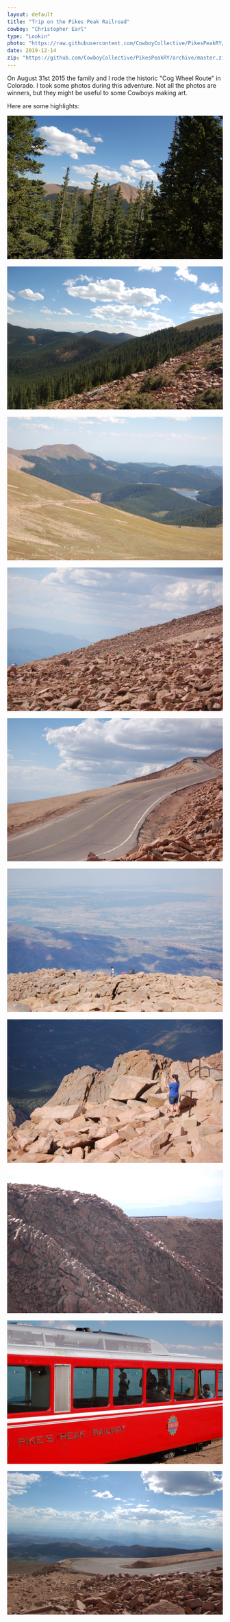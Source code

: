 ```yaml
---
layout: default
title: "Trip on the Pikes Peak Railroad"
cowboy: "Christopher Earl"
type: "Lookin"
photo: "https://raw.githubusercontent.com/CowboyCollective/PikesPeakRY/master/Pikes%20Peak%20174.jpg"
date: 2019-12-14
zip: "https://github.com/CowboyCollective/PikesPeakRY/archive/master.zip"
---
```

On August 31st 2015 the family and I rode the historic "Cog Wheel Route" in Colorado. I took some photos during this adventure. Not all the photos are winners, but they might be useful to some Cowboys making art.

Here are some highlights:

![trees](https://raw.githubusercontent.com/CowboyCollective/PikesPeakRY/master/Pikes%20Peak%20043.jpg)

![trees and rocks](https://raw.githubusercontent.com/CowboyCollective/PikesPeakRY/master/Pikes%20Peak%20060.jpg)

![special dirt](https://raw.githubusercontent.com/CowboyCollective/PikesPeakRY/master/Pikes%20Peak%20075.jpg)

![rocks](https://raw.githubusercontent.com/CowboyCollective/PikesPeakRY/master/Pikes%20Peak%20092.jpg)

![rocks and car](https://raw.githubusercontent.com/CowboyCollective/PikesPeakRY/master/Pikes%20Peak%20095.jpg)

![big cliff](https://raw.githubusercontent.com/CowboyCollective/PikesPeakRY/master/Pikes%20Peak%20103.jpg)

![triangle](https://raw.githubusercontent.com/CowboyCollective/PikesPeakRY/master/Pikes%20Peak%20114.jpg)

![triangle](https://raw.githubusercontent.com/CowboyCollective/PikesPeakRY/master/Pikes%20Peak%20129.jpg)

![triangle](https://raw.githubusercontent.com/CowboyCollective/PikesPeakRY/master/Pikes%20Peak%20187.jpg)

![triangle](https://raw.githubusercontent.com/CowboyCollective/PikesPeakRY/master/Pikes%20Peak%20206.jpg)<br><br>
